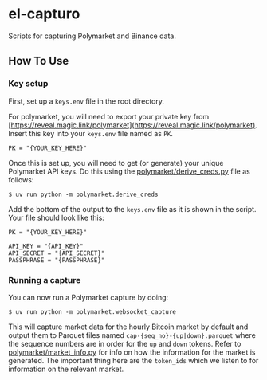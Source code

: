 # el-capturo

Scripts for capturing Polymarket and Binance data.

## How To Use

### Key setup

First, set up a `keys.env` file in the root directory.

For polymarket, you will need to export your private key from [https://reveal.magic.link/polymarket](https://reveal.magic.link/polymarket). Insert this key into your `keys.env` file named as `PK`.

``` dotenv
PK = "{YOUR_KEY_HERE}"
```

Once this is set up, you will need to get (or generate) your unique Polymarket API keys. Do this using the [polymarket/derive_creds.py](polymarket/derive_creds.py) file as follows:

```shell
$ uv run python -m polymarket.derive_creds
```

Add the bottom of the output to the `keys.env` file as it is shown in the script. Your file should look like this:
``` dotenv
PK = "{YOUR_KEY_HERE}"

API_KEY = "{API_KEY}"
API_SECRET = "{API_SECRET}"
PASSPHRASE = "{PASSPHRASE}"
```

### Running a capture

You can now run a Polymarket capture by doing:

```shell
$ uv run python -m polymarket.websocket_capture
```

This will capture market data for the hourly Bitcoin market by default and output them to Parquet files named `cap-{seq_no}-{up|down}.parquet` where the sequence numbers are in order for the `up` and `down` tokens. Refer to [polymarket/market_info.py](polymarket/market_info.py) for info on how the information for the market is generated. The important thing here are the `token_ids` which we listen to for information on the relevant market.
